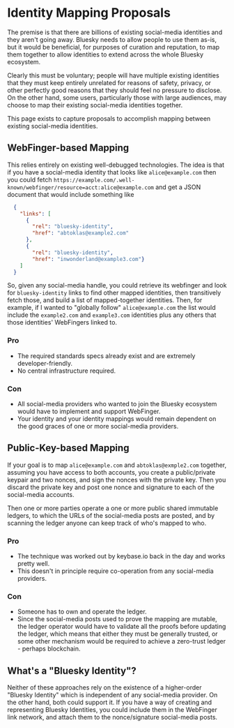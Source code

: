 # Identity Mapping Proposals

The premise is that there are billions of existing social-media identities and they aren't going away. Bluesky needs to allow 
people to use them as-is, but it would be beneficial, for purposes of curation and reputation, to map them together to 
allow identities to extend across the whole Bluesky ecosystem.

Clearly this must be voluntary; people will have multiple existing identities that they must keep entirely unrelated for reasons
of safety, privacy, or other perfectly good reasons that they should feel no pressure to disclose. On the other hand, some users,
particularly those with large audiences, may choose to map their existing social-media identities together.

This page exists to capture proposals to accomplish mapping between existing social-media identities.

## WebFinger-based Mapping

This relies entirely on existing well-debugged technologies. The idea is that if you have a social-media identity that looks 
like `alice@example.com` then you could fetch `https://example.com/.well-known/webfinger/resource=acct:alice@example.com`
and get a JSON document that would include something like 

```json
  {
    "links": [
      { 
        "rel": "bluesky-identity",
        "href": "abtoklas@example2.com"
      },
      {
        "rel": "bluesky-identity",
        "href": "inwonderland@example3.com"}
    ]
  }
```

So, given any social-media handle, you could retrieve its webfinger and look for `bluesky-identity` links to find other mapped
identities, then transitively fetch those, and build a list of mapped-together identities. Then, for example, if I wanted to
"globally follow" `alice@example.com` the list would include the `example2.com` and `example3.com` identities plus any others
that those identities' WebFingers linked to. 

### Pro

* The required standards specs already exist and are extremely developer-friendly. 
* No central infrastructure required.

### Con

* All social-media providers who wanted to join the Bluesky ecosystem would have to implement and support WebFinger.
* Your identity and your identity mappings would remain dependent on the good graces of one or more social-media providers.

## Public-Key-based Mapping

If your goal is to map `alice@example.com` and `abtoklas@exmple2.com` together, assuming you have access to both accounts,
you create a public/private keypair and two nonces, and sign the nonces with the private key.  Then you discard the private 
key and post one nonce and signature to each of the social-media accounts. 

Then one or more parties operate a one or more public shared immutable ledgers, to which the URLs of the social-media posts 
are posted, and by scanning the ledger anyone can keep track of who's mapped to who. 

### Pro

* The technique was worked out by keybase.io back in the day and works pretty well.
* This doesn't in principle require co-operation from any social-media providers.

### Con

* Someone has to own and operate the ledger.
* Since the social-media posts used to prove the mapping are mutable, the ledger operator would have to validate all the proofs before updating the ledger, which means that either they must be generally trusted, or some other mechanism would be required to achieve a zero-trust ledger - perhaps blockchain.

## What's a "Bluesky Identity"?

Neither of these approaches rely on the existence of a higher-order "Bluesky Identity" which is independent of any social-media 
provider. On the other hand, both could support it.  If you have a way of creating and representing Bluesky Identities, you could
include them in the WebFinger link network, and attach them to the nonce/signature social-media posts.
